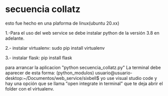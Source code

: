 # secuencia collatz

esto fue hecho en una plaforma de linux(ubuntu 20.xx)

1.-Para el uso del web service se debe instalar python de la versión 3.8 en adelante.

2.- instalar virtualenv: sudo pip install virtualenv 

3.- instalar flask: pip install flask

para arrancar la aplicacion "python secuencia_collatz.py"
La terminal debe aparecer de esta forma: (python_modulos) usuario@usuario-desktop:~/Documentos/web_service/sixbell$
yo use visual studio code y hay una opción que se llama "open integrate in terminal" que te deja abrir el folder con el virtualenv. 


